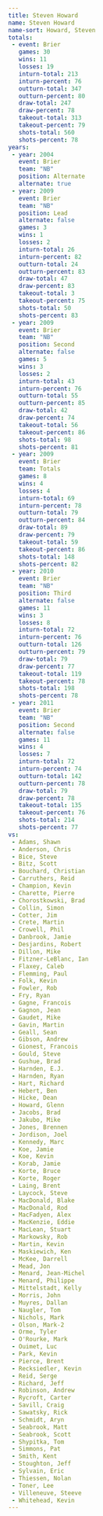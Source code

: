 ```yaml
---
title: Steven Howard
name: Steven Howard
name-sort: Howard, Steven
totals:
 - event: Brier
   games: 30
   wins: 11
   losses: 19
   inturn-total: 213
   inturn-percent: 76
   outturn-total: 347
   outturn-percent: 80
   draw-total: 247
   draw-percent: 78
   takeout-total: 313
   takeout-percent: 79
   shots-total: 560
   shots-percent: 78
years:
 - year: 2004
   event: Brier
   team: "NB"
   position: Alternate
   alternate: true
 - year: 2009
   event: Brier
   team: "NB"
   position: Lead
   alternate: false
   games: 3
   wins: 1
   losses: 2
   inturn-total: 26
   inturn-percent: 82
   outturn-total: 24
   outturn-percent: 83
   draw-total: 47
   draw-percent: 83
   takeout-total: 3
   takeout-percent: 75
   shots-total: 50
   shots-percent: 83
 - year: 2009
   event: Brier
   team: "NB"
   position: Second
   alternate: false
   games: 5
   wins: 3
   losses: 2
   inturn-total: 43
   inturn-percent: 76
   outturn-total: 55
   outturn-percent: 85
   draw-total: 42
   draw-percent: 74
   takeout-total: 56
   takeout-percent: 86
   shots-total: 98
   shots-percent: 81
 - year: 2009
   event: Brier
   team: Totals
   games: 8
   wins: 4
   losses: 4
   inturn-total: 69
   inturn-percent: 78
   outturn-total: 79
   outturn-percent: 84
   draw-total: 89
   draw-percent: 79
   takeout-total: 59
   takeout-percent: 86
   shots-total: 148
   shots-percent: 82
 - year: 2010
   event: Brier
   team: "NB"
   position: Third
   alternate: false
   games: 11
   wins: 3
   losses: 8
   inturn-total: 72
   inturn-percent: 76
   outturn-total: 126
   outturn-percent: 79
   draw-total: 79
   draw-percent: 77
   takeout-total: 119
   takeout-percent: 78
   shots-total: 198
   shots-percent: 78
 - year: 2011
   event: Brier
   team: "NB"
   position: Second
   alternate: false
   games: 11
   wins: 4
   losses: 7
   inturn-total: 72
   inturn-percent: 74
   outturn-total: 142
   outturn-percent: 78
   draw-total: 79
   draw-percent: 78
   takeout-total: 135
   takeout-percent: 76
   shots-total: 214
   shots-percent: 77
vs:
 - Adams, Shawn
 - Anderson, Chris
 - Bice, Steve
 - Bitz, Scott
 - Bouchard, Christian
 - Carruthers, Reid
 - Champion, Kevin
 - Charette, Pierre
 - Chorostkowski, Brad
 - Collin, Simon
 - Cotter, Jim
 - Crete, Martin
 - Crowell, Phil
 - Danbrook, Jamie
 - Desjardins, Robert
 - Dillon, Mike
 - Fitzner-LeBlanc, Ian
 - Flaxey, Caleb
 - Flemming, Paul
 - Folk, Kevin
 - Fowler, Rob
 - Fry, Ryan
 - Gagne, Francois
 - Gagnon, Jean
 - Gaudet, Mike
 - Gavin, Martin
 - Geall, Sean
 - Gibson, Andrew
 - Gionest, Francois
 - Gould, Steve
 - Gushue, Brad
 - Harnden, E.J.
 - Harnden, Ryan
 - Hart, Richard
 - Hebert, Ben
 - Hicke, Dean
 - Howard, Glenn
 - Jacobs, Brad
 - Jakubo, Mike
 - Jones, Brennen
 - Jordison, Joel
 - Kennedy, Marc
 - Koe, Jamie
 - Koe, Kevin
 - Korab, Jamie
 - Korte, Bruce
 - Korte, Roger
 - Laing, Brent
 - Laycock, Steve
 - MacDonald, Blake
 - MacDonald, Rod
 - MacFadyen, Alex
 - MacKenzie, Eddie
 - MacLean, Stuart
 - Markowsky, Rob
 - Martin, Kevin
 - Maskiewich, Ken
 - McKee, Darrell
 - Mead, Jon
 - Menard, Jean-Michel
 - Menard, Philippe
 - Mittelstadt, Kelly
 - Morris, John
 - Muyres, Dallan
 - Naugler, Tom
 - Nichols, Mark
 - Olson, Mark-2
 - Orme, Tyler
 - O'Rourke, Mark
 - Ouimet, Luc
 - Park, Kevin
 - Pierce, Brent
 - Recksiedler, Kevin
 - Reid, Serge
 - Richard, Jeff
 - Robinson, Andrew
 - Rycroft, Carter
 - Savill, Craig
 - Sawatsky, Rick
 - Schmidt, Aryn
 - Seabrook, Matt
 - Seabrook, Scott
 - Shypitka, Tom
 - Simmons, Pat
 - Smith, Kent
 - Stoughton, Jeff
 - Sylvain, Eric
 - Thiessen, Nolan
 - Toner, Lee
 - Villeneuve, Steeve
 - Whitehead, Kevin
---
```

